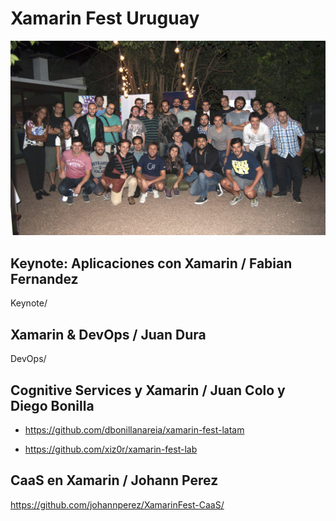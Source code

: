 # Xamarin Fest Uruguay

![Dev Days Labs](header.jpg)

## Keynote: Aplicaciones con Xamarin / Fabian Fernandez 

Keynote/

## Xamarin & DevOps / Juan Dura 

DevOps/

## Cognitive Services y Xamarin / Juan Colo y Diego Bonilla 

- https://github.com/dbonillanareia/xamarin-fest-latam

- https://github.com/xiz0r/xamarin-fest-lab

## CaaS en Xamarin / Johann Perez 

https://github.com/johannperez/XamarinFest-CaaS/